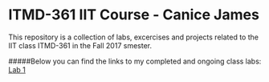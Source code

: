 # ITMD-361 IIT Course - Canice James

This repository is a collection of labs, excercises and projects related to the IIT class ITMD-361 in the Fall 2017 smester. 
  
#####Below you can find the links to my completed and ongoing class labs:
[Lab 1](https://github.com/Canice-James/ITMD-361/blob/master/lab-1/ "Lab 1 directory")